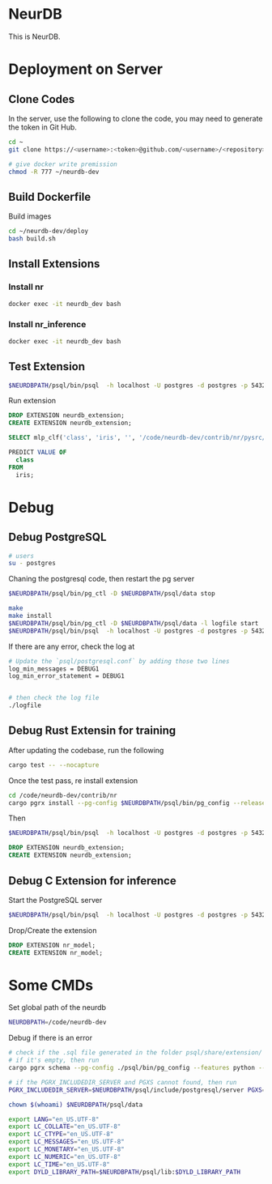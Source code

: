 # NeurDB
This is NeurDB.

# Deployment on Server

## Clone Codes

In the server, use the following to clone the code, you may need to generate the token in Git Hub.

```bash
cd ~
git clone https://<username>:<token>@github.com/<username>/<repository>.git

# give docker write premission
chmod -R 777 ~/neurdb-dev
```

## Build Dockerfile

Build images

```bash
cd ~/neurdb-dev/deploy
bash build.sh
```

## Install Extensions

### Install nr

```bash
docker exec -it neurdb_dev bash
```

### Install nr_inference

```bash
docker exec -it neurdb_dev bash
```

## Test Extension

```bash
$NEURDBPATH/psql/bin/psql  -h localhost -U postgres -d postgres -p 5432
```

Run extension

```sql
DROP EXTENSION neurdb_extension;
CREATE EXTENSION neurdb_extension;

SELECT mlp_clf('class', 'iris', '', '/code/neurdb-dev/contrib/nr/pysrc/config.ini');

PREDICT VALUE OF
  class
FROM
  iris;
```

# Debug

## Debug PostgreSQL

```bash
# users
su - postgres
```

Chaning the postgresql code, then restart the pg server

```bash
$NEURDBPATH/psql/bin/pg_ctl -D $NEURDBPATH/psql/data stop

make
make install
$NEURDBPATH/psql/bin/pg_ctl -D $NEURDBPATH/psql/data -l logfile start
$NEURDBPATH/psql/bin/psql  -h localhost -U postgres -d postgres -p 5432
```

If there are any error, check the log at

```bash
# Update the `psql/postgresql.conf` by adding those two lines
log_min_messages = DEBUG1
log_min_error_statement = DEBUG1


# then check the log file
./logfile
```



## Debug Rust Extensin for training

After updating the codebase, run the following

```bash
cargo test -- --nocapture
```

Once the test pass, re install extension

```bash
cd /code/neurdb-dev/contrib/nr
cargo pgrx install --pg-config $NEURDBPATH/psql/bin/pg_config --release
```

Then

```bash
$NEURDBPATH/psql/bin/psql  -h localhost -U postgres -d postgres -p 5432
```

```sql
DROP EXTENSION neurdb_extension;
CREATE EXTENSION neurdb_extension;
```

## Debug C Extension for inference
Start the PostgreSQL server

```bash
$NEURDBPATH/psql/bin/psql  -h localhost -U postgres -d postgres -p 5432
```

Drop/Create the extension

```sql
DROP EXTENSION nr_model;
CREATE EXTENSION nr_model;
```


# Some CMDs

Set global path of the neurdb

```bash
NEURDBPATH=/code/neurdb-dev
```

Debug if there is an error

```bash
# check if the .sql file generated in the folder psql/share/extension/
# if it's empty, then run
cargo pgrx schema --pg-config ./psql/bin/pg_config --features python --release

# if the PGRX_INCLUDEDIR_SERVER and PGXS cannot found, then run
PGRX_INCLUDEDIR_SERVER=$NEURDBPATH/psql/include/postgresql/server PGXS=$NEURDBPATH/psql/lib/postgresql/pgxs/src/makefiles/pgxs.mk cargo pgrx install --pg-config $NEURDBPATH/psql/bin/pg_config --release

```

```bash
chown $(whoami) $NEURDBPATH/psql/data
```

```bash
export LANG="en_US.UTF-8"
export LC_COLLATE="en_US.UTF-8"
export LC_CTYPE="en_US.UTF-8"
export LC_MESSAGES="en_US.UTF-8"
export LC_MONETARY="en_US.UTF-8"
export LC_NUMERIC="en_US.UTF-8"
export LC_TIME="en_US.UTF-8"
export DYLD_LIBRARY_PATH=$NEURDBPATH/psql/lib:$DYLD_LIBRARY_PATH
```
